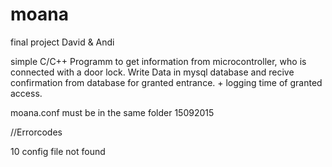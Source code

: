 # moana
final project David &amp; Andi

simple C/C++ Programm to get information from microcontroller, who is connected with a door lock. Write Data in mysql database and recive confirmation from database for granted entrance. + logging time of granted access.


moana.conf must be in the same folder 15092015




//Errorcodes

10 config file not found
